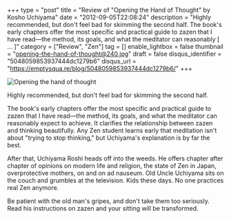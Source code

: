 +++
type = "post"
title = "Review of \"Opening the Hand of Thought\" by Kosho Uchiyama"
date = "2012-09-05T22:08:24"
description = "Highly recommended, but don't feel bad for skimming the second half. The book's early chapters offer the most specific and practical guide to zazen that I have read&#8212;the method, its goals, and what the meditator can reasonably [ ... ]"
category = ["Review", "Zen"]
tag = []
enable_lightbox = false
thumbnail = "opening-the-hand-of-thought@240.jpg"
draft = false
disqus_identifier = "5048059853937444dc1279b6"
disqus_url = "https://emptysqua.re/blog/5048059853937444dc1279b6/"
+++

<p><img style="display:block; margin-left:auto; margin-right:auto;" src="opening-the-hand-of-thought.jpg" alt="Opening the hand of thought" title="opening-the-hand-of-thought.jpg" border="0"   /></p>
<p>Highly recommended, but don't feel bad for skimming the second half.</p>
<p>The book's early chapters offer the most specific and practical guide to zazen that I have read&mdash;the method, its goals, and what the meditator can reasonably expect to achieve. It clarifies the relationship between zazen and thinking beautifully. Any Zen student learns early that meditation isn't about "trying to stop thinking," but Uchiyama's explanation is by far the best.</p>
<p>After that, Uchiyama Roshi heads off into the weeds. He offers chapter after chapter of opinions on modern life and religion, the state of Zen in Japan, overprotective mothers, on and on ad nauseum.  Old Uncle Uchiyama sits on the couch and grumbles at the television. Kids these days.  No one practices real Zen anymore.</p>
<p>Be patient with the old man's gripes, and don't take them too seriously. Read his instructions on zazen and your sitting will be transformed.</p>
